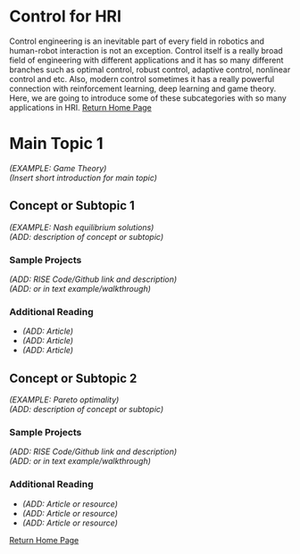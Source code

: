 
# Control for HRI
Control engineering is an inevitable part of every field in robotics and human-robot interaction is not an exception.
Control itself is a really broad field of engineering with different applications and it has so many different branches such as optimal control, robust control, adaptive control, nonlinear control and etc. Also, modern control sometimes it has a really powerful connection with reinforcement learning, deep learning and game theory.
Here, we are going to introduce some of these subcategories with so many applications in HRI.
[Return Home Page](../index.md)
# Main Topic 1 
*(EXAMPLE: Game Theory)* \
*(Insert short introduction for main topic)*

## Concept or Subtopic 1
*(EXAMPLE: Nash equilibrium solutions)*\
*(ADD: description of concept or subtopic)*

### Sample Projects
*(ADD: RISE Code/Github link and description)*\
*(ADD: or in text example/walkthrough)*
 
### Additional Reading
+ *(ADD: Article)*
+ *(ADD: Article)*
+ *(ADD: Article)*


## Concept or Subtopic 2
*(EXAMPLE: Pareto optimality)*\
*(ADD: description of concept or subtopic)*

### Sample Projects
*(ADD: RISE Code/Github link and description)*\
*(ADD: or in text example/walkthrough)*

### Additional Reading
+ *(ADD: Article or resource)*
+ *(ADD: Article or resource)*
+ *(ADD: Article or resource)*

[Return Home Page](../index.md)
